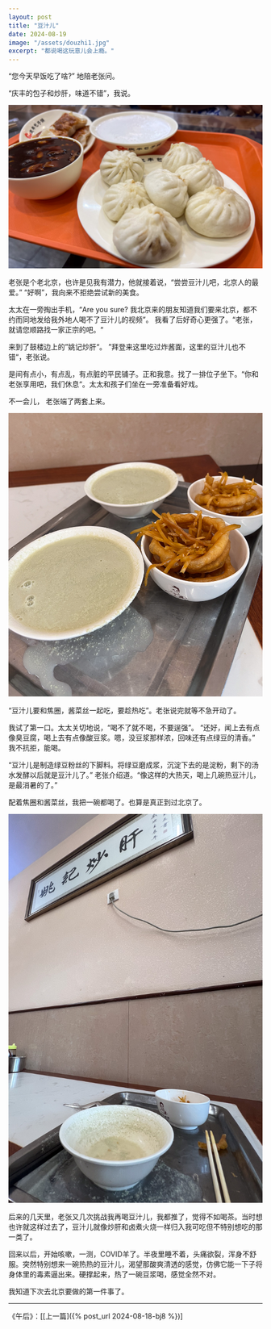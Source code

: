 ```yaml
---
layout: post
title: "豆汁儿"
date: 2024-08-19
image: "/assets/douzhi1.jpg"
excerpt: "都说喝这玩意儿会上瘾。"
---
```




“您今天早饭吃了啥?” 地陪老张问。 

“庆丰的包子和炒肝，味道不错”，我说。

<img src="/assets/qfbaozi.jpg" />

老张是个老北京，也许是见我有潜力，他就接着说，“尝尝豆汁儿吧，北京人的最爱。” “好啊”，我向来不拒绝尝试新的美食。

太太在一旁掏出手机，“Are you sure? 我北京来的朋友知道我们要来北京，都不约而同地发给我外地人喝不了豆汁儿的视频”。 我看了后好奇心更强了。“老张，就请您顺路找一家正宗的吧。“

来到了鼓楼边上的”姚记炒肝“。 ”拜登来这里吃过炸酱面，这里的豆汁儿也不错“，老张说。

是间有点小，有点乱，有点脏的平民铺子。正和我意。找了一排位子坐下。“你和老张享用吧，我们休息“。太太和孩子们坐在一旁准备看好戏。

不一会儿， 老张端了两套上来。

<img src="/assets/douzhi1.jpg" />

“豆汁儿要和焦圈，酱菜丝一起吃，要趁热吃”。老张说完就等不急开动了。

我试了第一口。太太关切地说，“喝不了就不喝，不要逞强”。 “还好，闻上去有点像臭豆腐，喝上去有点像酸豆浆。嗯，没豆浆那样浓，回味还有点绿豆的清香。” 我不抗拒，能喝。

“豆汁儿是制造绿豆粉丝的下脚料。将绿豆磨成浆，沉淀下去的是淀粉，剩下的汤水发酵以后就是豆汁儿了。” 老张介绍道。“像这样的大热天，喝上几碗热豆汁儿，是最消暑的了。”

配着焦圈和酱菜丝，我把一碗都喝了。也算是真正到过北京了。

<img src="/assets/douzhi2.jpg" />

后来的几天里，老张又几次挑战我再喝豆汁儿，我都推了，觉得不如喝茶。当时想也许就这样过去了，豆汁儿就像炒肝和卤煮火烧一样归入我可吃但不特别想吃的那一类了。

回来以后，开始咳嗽，一测，COVID羊了。半夜里睡不着，头痛欲裂，浑身不舒服。突然特别想来一碗热热的豆汁儿，渴望那酸爽清透的感觉，仿佛它能一下子将身体里的毒素逼出来。硬撑起来，热了一碗豆浆喝，感觉全然不对。

我知道下次去北京要做的第一件事了。


----
《午后》：\[[上一篇]({% post_url 2024-08-18-bj8 %})\] 
